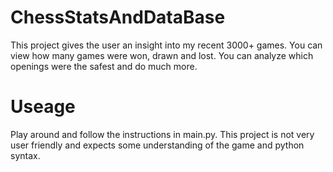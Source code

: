 # ChessStatsAndDataBase
This project gives the user an insight into my recent 3000+ games. You can view how many games were won, drawn and lost. You can analyze which openings were the safest and do much more. 
# Useage
Play around and follow the instructions in main.py. This project is not very user friendly and expects some understanding of the game and python syntax. 
